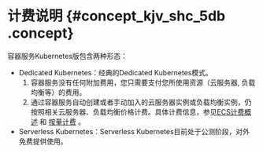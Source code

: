 # 计费说明 {#concept_kjv_shc_5db .concept}

容器服务Kubernetes版包含两种形态：

-   Dedicated Kubernetes：经典的Dedicated Kubernetes模式。
    1.  容器服务没有任何附加费用，您只需要支付您所使用资源（云服务器, 负载均衡等）的费用。
    2.  通过容器服务自动创建或者手动加入的云服务器实例或负载均衡实例，仍按照相关云服务器、负载均衡价格计费。具体计费信息，参见[ECS计费概述](../../../../../intl.zh-CN/产品定价/计费概述.md#) 和 [按量计费](../../../../../intl.zh-CN/产品定价/按量计费.md#) 。
-   Serverless Kubernetes：Serverless Kubernetes目前处于公测阶段，对外免费提供使用。

